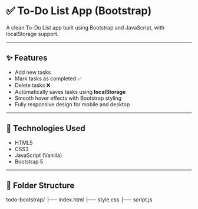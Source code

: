 # ✅ To-Do List App (Bootstrap)

A clean To-Do List app built using Bootstrap and JavaScript, with localStorage support.

---

## ✨ Features

- Add new tasks
- Mark tasks as completed ✅
- Delete tasks ❌
- Automatically saves tasks using **localStorage**
- Smooth hover effects with Bootstrap styling
- Fully responsive design for mobile and desktop

---

## 🧰 Technologies Used

- HTML5  
- CSS3  
- JavaScript (Vanilla)  
- Bootstrap 5

---

## 📁 Folder Structure
todo-bootstrap/
├── index.html
├── style.css
├── script.js

